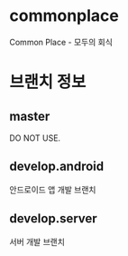 # commonplace
Common Place - 모두의 회식

# 브랜치 정보
## master
DO NOT USE.
## develop.android
안드로이드 앱 개발 브랜치
## develop.server
서버 개발 브랜치
